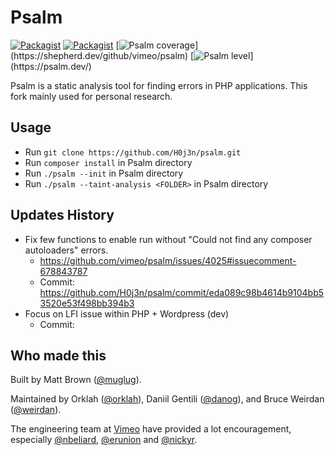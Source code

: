 <h1>Psalm</h1>

[![Packagist](https://img.shields.io/packagist/v/vimeo/psalm.svg)](https://packagist.org/packages/vimeo/psalm)
[![Packagist](https://img.shields.io/packagist/dt/vimeo/psalm.svg)](https://packagist.org/packages/vimeo/psalm)
[![Psalm coverage](https://shepherd.dev/github/vimeo/psalm/coverage.svg?)](https://shepherd.dev/github/vimeo/psalm)
[![Psalm level](https://shepherd.dev/github/vimeo/psalm/level.svg?)](https://psalm.dev/)

Psalm is a static analysis tool for finding errors in PHP applications. This fork mainly used for personal research.

## Usage

- Run `git clone https://github.com/H0j3n/psalm.git`
- Run `composer install` in Psalm directory
- Run `./psalm --init` in Psalm directory
- Run `./psalm --taint-analysis <FOLDER>` in Psalm directory

## Updates History

- Fix few functions to enable run without "Could not find any composer autoloaders" errors.
    - https://github.com/vimeo/psalm/issues/4025#issuecomment-678843787
    - Commit: https://github.com/H0j3n/psalm/commit/eda089c98b4614b9104bb53520e53f498bb394b3
- Focus on LFI issue within PHP + Wordpress (dev)
    - Commit: 

## Who made this

Built by Matt Brown ([@muglug](https://github.com/muglug)).

Maintained by Orklah ([@orklah](https://github.com/orklah)), Daniil Gentili ([@danog](https://github.com/danog)), and Bruce Weirdan ([@weirdan](https://github.com/weirdan)).

The engineering team at [Vimeo](https://github.com/vimeo) have provided a lot encouragement, especially [@nbeliard](https://github.com/nbeliard), [@erunion](https://github.com/erunion) and [@nickyr](https://github.com/nickyr).
